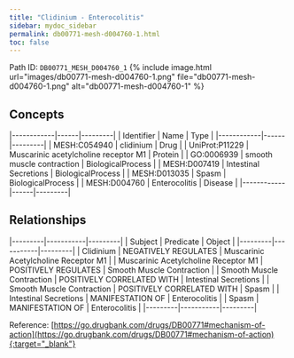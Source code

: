 ```yaml
---
title: "Clidinium - Enterocolitis"
sidebar: mydoc_sidebar
permalink: db00771-mesh-d004760-1.html
toc: false 
---
```



Path ID: `DB00771_MESH_D004760_1`
{% include image.html url="images/db00771-mesh-d004760-1.png" file="db00771-mesh-d004760-1.png" alt="db00771-mesh-d004760-1" %}

## Concepts

|------------|------|---------|
| Identifier | Name | Type    |
|------------|------|---------|
| MESH:C054940 | clidinium | Drug |
| UniProt:P11229 | Muscarinic acetylcholine receptor M1 | Protein |
| GO:0006939 | smooth muscle contraction | BiologicalProcess |
| MESH:D007419 | Intestinal Secretions | BiologicalProcess |
| MESH:D013035 | Spasm | BiologicalProcess |
| MESH:D004760 | Enterocolitis | Disease |
|------------|------|---------|

## Relationships

|---------|-----------|---------|
| Subject | Predicate | Object  |
|---------|-----------|---------|
| Clidinium | NEGATIVELY REGULATES | Muscarinic Acetylcholine Receptor M1 |
| Muscarinic Acetylcholine Receptor M1 | POSITIVELY REGULATES | Smooth Muscle Contraction |
| Smooth Muscle Contraction | POSITIVELY CORRELATED WITH | Intestinal Secretions |
| Smooth Muscle Contraction | POSITIVELY CORRELATED WITH | Spasm |
| Intestinal Secretions | MANIFESTATION OF | Enterocolitis |
| Spasm | MANIFESTATION OF | Enterocolitis |
|---------|-----------|---------|

Reference: [https://go.drugbank.com/drugs/DB00771#mechanism-of-action](https://go.drugbank.com/drugs/DB00771#mechanism-of-action){:target="_blank"}